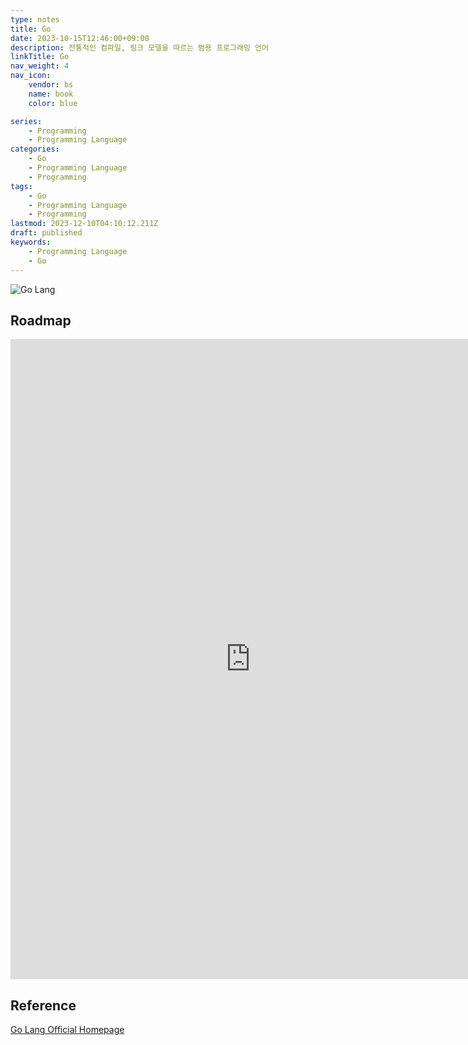 ```yaml
---
type: notes
title: Go
date: 2023-10-15T12:46:00+09:00
description: 전통적인 컴파일, 링크 모델을 따르는 범용 프로그래밍 언어
linkTitle: Go
nav_weight: 4
nav_icon:
    vendor: bs
    name: book
    color: blue

series:
    - Programming
    - Programming Language
categories:
    - Go
    - Programming Language
    - Programming
tags:
    - Go
    - Programming Language
    - Programming
lastmod: 2023-12-10T04:10:12.211Z
draft: published
keywords:
    - Programming Language
    - Go
---
```


![Go Lang](/content/programming/go-lang.png#center "https://medium.com/@jayant99acharya/building-a-robust-event-delivery-system-with-go-and-redis-1c18525f1fe6")

## Roadmap

<p align="center">
<iframe width="768" height="1024" src="https://roadmap.sh/golang?s=652b754df43a58c923ce9d26" frameborder="0" allow="accelerometer; autoplay; encrypted-media; gyroscope; picture-in-picture" allowfullscreen></iframe>
</p>

## Reference

[Go Lang Official Homepage](https://go.dev/)

